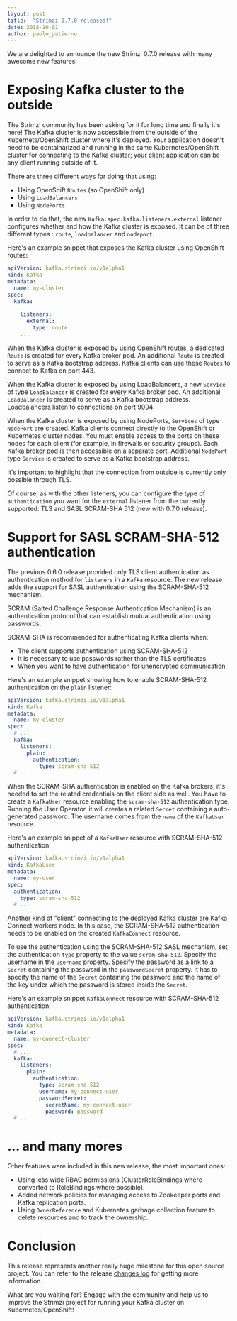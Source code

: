 ```yaml
---
layout: post
title:  "Strimzi 0.7.0 released!"
date: 2018-10-01
author: paolo_patierno
---
```


We are delighted to announce the new Strimzi 0.7.0 release with many awesome new features!

<!--more-->

# Exposing Kafka cluster to the outside

The Strimzi community has been asking for it for long time and finally it's here!
The Kafka cluster is now accessible from the outside of the Kubernets/OpenShift cluster where it's deployed.
Your application doesn't need to be containarized and running in the same Kubernetes/OpenShift cluster for connecting to the Kafka cluster; your client application can be any client running outside of it.

There are three different ways for doing that using:

* Using OpenShift `Routes` (so OpenShift only)
* Using `LoadBalancers`
* Using `NodePorts`

In order to do that, the new `Kafka.spec.kafka.listeners.external` listener configures whether and how the Kafka cluster is exposed.
It can be of three different types : `route`, `loadbalancer` and `nodeport`.

Here's an example snippet that exposes the Kafka cluster using OpenShift routes:

```yaml
apiVersion: kafka.strimzi.io/v1alpha1
kind: Kafka
metadata:
  name: my-cluster
spec:
  kafka:
    ...
    listeners:
      external:
        type: route
    ...
```

When the Kafka cluster is exposed by using OpenShift routes, a dedicated `Route` is created for every Kafka broker pod.
An additional `Route` is created to serve as a Kafka bootstrap address.
Kafka clients can use these `Routes` to connect to Kafka on port 443.

When the Kafka cluster is exposed by using LoadBalancers, a new `Service` of type `LoadBalancer` is created for every Kafka broker pod.
An additional `LoadBalancer` is created to serve as a Kafka bootstrap address.
Loadbalancers listen to connections on port 9094.

When the Kafka cluster is exposed by using NodePorts, `Services` of type `NodePort` are created.
Kafka clients connect directly to the OpenShift or Kubernetes cluster nodes.
You must enable access to the ports on these nodes for each client (for example, in firewalls or security groups).
Each Kafka broker pod is then accessible on a separate port.
Additional `NodePort` type `Service` is created to serve as a Kafka bootstrap address.

It's important to highlight that the connection from outside is currently only possible through TLS.

Of course, as with the other listeners, you can configure the type of `authentication` you want for the `external` listener from the currently supported: TLS and SASL SCRAM-SHA 512 (new with 0.7.0 release).

# Support for SASL SCRAM-SHA-512 authentication

The previous 0.6.0 release provided only TLS client authentication as authentication method for `listeners` in a `Kafka` resource.
The new release adds the support for SASL authentication using the SCRAM-SHA-512 mechanism. 

SCRAM (Salted Challenge Response Authentication Mechanism) is an authentication protocol that can establish mutual authentication using passwords.

SCRAM-SHA is recommended for authenticating Kafka clients when:

* The client supports authentication using SCRAM-SHA-512
* It is necessary to use passwords rather than the TLS certificates
* When you want to have authentication for unencrypted communication

Here's an example snippet showing how to enable SCRAM-SHA-512 authentication on the `plain` listener:

```yaml
apiVersion: kafka.strimzi.io/v1alpha1
kind: Kafka
metadata:
  name: my-cluster
spec:
  # ...
  kafka:
    listeners:
      plain:
        authentication:
          type: scram-sha-512
  # ...
```

When the SCRAM-SHA authentication is enabled on the Kafka brokers, it's needed to set the related credentials on the client side as well.
You have to create a `KafkaUser` resource enabling the `scram-sha-512` authentication type.
Running the User Operator, it will creates a related `Secret` containing a auto-generated password.
The username comes from the `name` of the `KafkaUser` resource.

Here's an example snippet of a `KafkaUser` resource with SCRAM-SHA-512 authentication:

```yaml
apiVersion: kafka.strimzi.io/v1alpha1
kind: KafkaUser
metadata:
  name: my-user
spec:
  authentication:
    type: scram-sha-512
  # ...
```

Another kind of "client" connecting to the deployed Kafka cluster are Kafka Connect workers node.
In this case, the SCRAM-SHA-512 authentication needs to be enabled on the created `KafkaConnect` resource.

To use the authentication using the SCRAM-SHA-512 SASL mechanism, set the authentication `type` property to the value `scram-sha-512`.
Specify the username in the `username` property.
Specify the password as a link to a `Secret` containing the password in the `passwordSecret` property.
It has to specify the name of the `Secret` containing the password and the name of the key under which the password is stored inside the `Secret`.

Here's an example snippet `KafkaConnect` resource with SCRAM-SHA-512 authentication:

```yaml
apiVersion: kafka.strimzi.io/v1alpha1
kind: Kafka
metadata:
  name: my-connect-cluster
spec:
  # ...
  kafka:
    listeners:
      plain:
        authentication:
          type: scram-sha-512
          username: my-connect-user
          passwordSecret:
            secretName: my-connect-user
            password: password
  # ...
```

# ... and many mores

Other features were included in this new release, the most important ones:

* Using less wide RBAC permissions (ClusterRoleBindings where converted to RoleBindings where possible).
* Added network policies for managing access to Zookeeper ports and Kafka replication ports.
* Using `OwnerReference` and Kubernetes garbage collection feature to delete resources and to track the ownership.

# Conclusion

This release represents another really huge milestone for this open source project.
You can refer to the release [changes log](https://github.com/strimzi/strimzi/releases/tag/0.7.0) for getting more information.

What are you waiting for? Engage with the community and help us to improve the Strimzi project for running your Kafka cluster on Kubernetes/OpenShift!